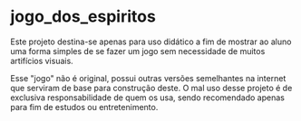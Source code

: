 # jogo_dos_espiritos

Este projeto destina-se apenas para uso didático a fim de mostrar ao aluno uma forma simples de se fazer 
um jogo sem necessidade de muitos artifícios visuais.

Esse "jogo" não é original, possui outras versões semelhantes na internet que serviram de base para construção deste.
O mal uso desse projeto é de exclusiva responsabilidade de quem os usa, sendo recomendado apenas para fim de estudos 
ou entretenimento.
